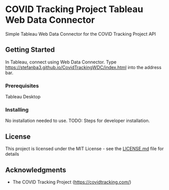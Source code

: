 # COVID Tracking Project Tableau Web Data Connector

Simple Tableau Web Data Connector for the COVID Tracking Project API

## Getting Started

In Tableau, connect using Web Data Connector.
Type https://stefanba3.github.io/CovidTrackingWDC/index.html into the address bar. 

### Prerequisites

Tableau Desktop

### Installing

No installation needed to use.
TODO: Steps for developer installation.

## License

This project is licensed under the MIT License - see the [LICENSE.md](LICENSE.md) file for details

## Acknowledgments

* The COVID Tracking Project (https://covidtracking.com/)
